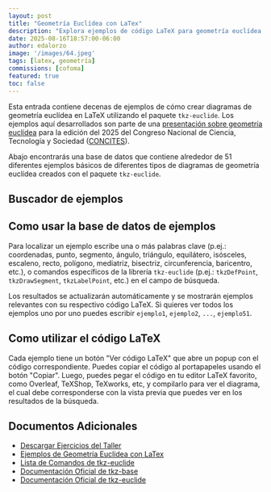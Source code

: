 ```yaml
---
layout: post
title: "Geometría Euclídea con LaTex"
description: "Explora ejemplos de código LaTeX para geometría euclídea utilizando tkz-euclide."
date: 2025-08-16T18:57:00-06:00
author: edalorzo
image: '/images/64.jpeg'
tags: [latex, geometría]
commissions: [cofoma]
featured: true
toc: false
---
```


Esta entrada contiene decenas de ejemplos de cómo crear diagramas de geometría euclídea en LaTeX utilizando el paquete `tkz-euclide`. 
Los ejemplos aquí desarrollados son parte de una [presentación sobre geometría euclídea][1] para la edición del 2025 del 
Congreso Nacional de Ciencia, Tecnología y Sociedad ([CONCITES][0]). 

Abajo encontrarás una base de datos que contiene alrededor de 51 diferentes ejemplos básicos de diferentes tipos de 
diagramas de geometría euclídea creados con el paquete `tkz-euclide`.

## Buscador de ejemplos

<div id="tkz-search-container"></div>

<!-- PureCSS Framework -->
<link href="https://cdn.jsdelivr.net/npm/purecss@3.0.0/build/pure-min.css" rel="stylesheet" />
<link href="https://cdn.jsdelivr.net/npm/purecss@3.0.0/build/grids-responsive-min.css" rel="stylesheet" />

<!-- Prism.js for syntax highlighting -->
<link href="https://cdn.jsdelivr.net/npm/prismjs@1.29.0/themes/prism.min.css" rel="stylesheet" />
<link href="https://cdn.jsdelivr.net/npm/prismjs@1.29.0/plugins/toolbar/prism-toolbar.min.css" rel="stylesheet" />
<script src="https://cdn.jsdelivr.net/npm/prismjs@1.29.0/components/prism-core.min.js" defer></script>
<script src="https://cdn.jsdelivr.net/npm/prismjs@1.29.0/plugins/autoloader/prism-autoloader.min.js" defer></script>
<script src="https://cdn.jsdelivr.net/npm/prismjs@1.29.0/plugins/toolbar/prism-toolbar.min.js" defer></script>
<script>
  // Configurar Autoloader para cargar lenguaje LaTeX
  window.Prism = window.Prism || {}; 
  Prism.plugins = Prism.plugins || {}; 
  Prism.plugins.autoloader = Prism.plugins.autoloader || {}; 
  Prism.plugins.autoloader.languages_path = 'https://cdn.jsdelivr.net/npm/prismjs@1.29.0/components/';
</script>

<!-- Lit.js search component -->
<script type="module" src="/js/tkz-search.js"></script>

## Como usar la base de datos de ejemplos

Para localizar un ejemplo escribe una o más palabras clave (p.ej.: coordenadas, punto, segmento, ángulo, triángulo, equilátero, isósceles, escaleno, recto, polígono, mediatriz, bisectriz, circunferencia, baricentro, etc.), o comandos específicos de la librería `tkz-euclide` (p.ej.: `tkzDefPoint`, `tkzDrawSegment`, `tkzLabelPoint`, etc.) en el campo de búsqueda. 

Los resultados se actualizarán automáticamente
y se mostrarán ejemplos relevantes con su respectivo código LaTeX. Si quieres ver todos los ejemplos uno por uno puedes escribir `ejemplo1`, `ejemplo2`, `...`, `ejemplo51`.

## Como utilizar el código LaTeX
Cada ejemplo tiene un botón "Ver código LaTeX" que abre un popup con el código correspondiente. Puedes copiar el código al portapapeles usando el botón "Copiar".  Luego, puedes pegar el código en tu editor LaTeX favorito, como Overleaf, TeXShop, TeXworks, etc, y compilarlo para ver el diagrama, el cual debe corresponderse con la vista previa que puedes ver en los resultados de la búsqueda. 

## Documentos Adicionales

* [Descargar Ejercicios del Taller][3]
* [Ejemplos de Geometría Euclídea con LaTex][1] 
* [Lista de Comandos de tkz-euclide][2]
* [Documentación Oficial de tkz-base][4]
* [Documentación Oficial de tkz-euclide][5]

[0]: https://www.cientec.or.cr/programas/educadores-divulgadores/concites-m-2025
[1]: {{site.baseurl}}/documentos/concites/ejemplos-geometria-latex.pdf
[2]: {{site.baseurl}}/documentos/concites/poster-comandos-tkz-euclide.pdf
[3]: {{site.baseurl}}/documentos/concites/taller-geometría-latex.pdf
[4]: http://mirrors.ctan.org/macros/latex/contrib/tkz/tkz-base/doc/tkz-base.pdf
[5]: http://mirrors.ctan.org/macros/latex/contrib/tkz/tkz-euclide/doc/tkz-euclide.pdf
